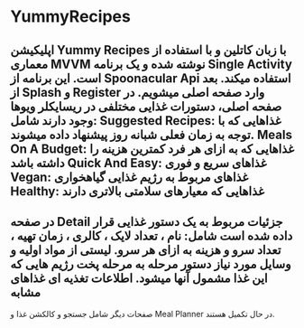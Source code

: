 # YummyRecipes
 اپلیکیشن Yummy Recipes  با زبان کاتلین و با استفاده از معماری MVVM نوشته شده و یک برنامه Single Activity است. این برنامه  از Spoonacular Api استفاده میکند.
 بعد از Splash و Register وارد صفحه اصلی میشویم.
 در صفحه اصلی، دستورات غذایی مختلفی در ریسایکلر ویوها وجود دارند شامل:
Suggested Recipes: غذاهایی که با توجه به زمان فعلی شبانه روز پیشنهاد داده میشوند.
Meals On A Budget: غذاهایی که به ازای هر فرد کمترین هزینه را داشته باشد
Quick And Easy: غذاهای سریع و فوری
Vegan: غذاهای مربوط به رژیم غذایی گیاهخواری
Healthy: غذاهایی که معیارهای سلامتی بالاتری دارند
-----------------------------------------------------------------------------------------------------------------------------------------------------------------
در صفحه Detail جزئیات مربوط به یک دستور غذایی قرار داده شده است شامل:
نام ، تعداد لایک ، کالری ، زمان تهیه ، تعداد سرو و هزینه به ازای هر سرو.
لیستی از مواد اولیه و وسایل مورد نیاز
دستور مرحله به مرحله پخت
رژیم هایی که این غذا مشمول آنها میشود.
اطلاعات تغذیه ای
غذاهای مشابه
-----------------------------------------------------------------------------------------------------------------------------------------------------------------
صفحات دیگر شامل جستجو و کالکشن غذا و Meal Planner در حال تکمیل هستند.
